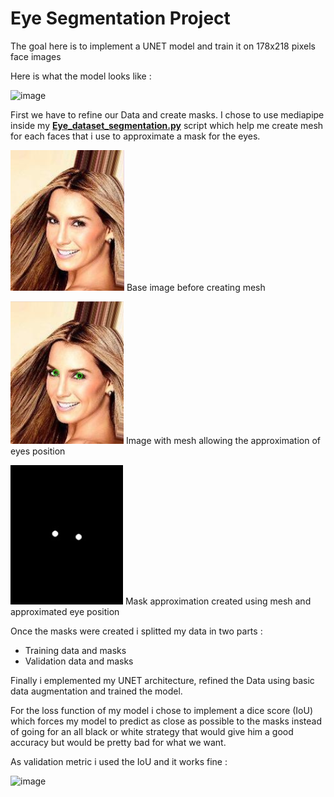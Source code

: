 # Eye Segmentation Project

The goal here is to implement a UNET model and train it on 178x218 pixels face images

Here is what the model looks like :

![image](https://github.com/Shifoue/Portfolio/assets/69169567/8eb8587b-0d9d-498c-9255-be0b518b7f7e)

First we have to refine our Data and create masks. I chose to use mediapipe inside my **[Eye_dataset_segmentation.py](https://github.com/Shifoue/Portfolio/blob/main/Eye_Segmentation_Project/Eye_dataset_segmentation.py)** script which help me create mesh for each faces that i use to approximate a mask for the eyes.

![image](head1_nomask.PNG) Base image before creating mesh

![image](head1_nomask_mediapipe.PNG) Image with mesh allowing the approximation of eyes position

![image](head1_mask.PNG) Mask approximation created using mesh and approximated eye position

Once the masks were created i splitted my data in two parts :
  - Training data and masks
  - Validation data and masks

Finally i emplemented my UNET architecture, refined the Data using basic data augmentation and trained the model.

For the loss function of my model i chose to implement a dice score (IoU) which forces my model to predict as close as possible to the masks instead of going for an all black or white strategy that would give him a good accuracy but would be pretty bad for what we want.

As validation metric i used the IoU and it works fine :

![image](https://github.com/Shifoue/Portfolio/assets/69169567/67614430-a71b-46a7-b3ad-2127fe637bfc)
